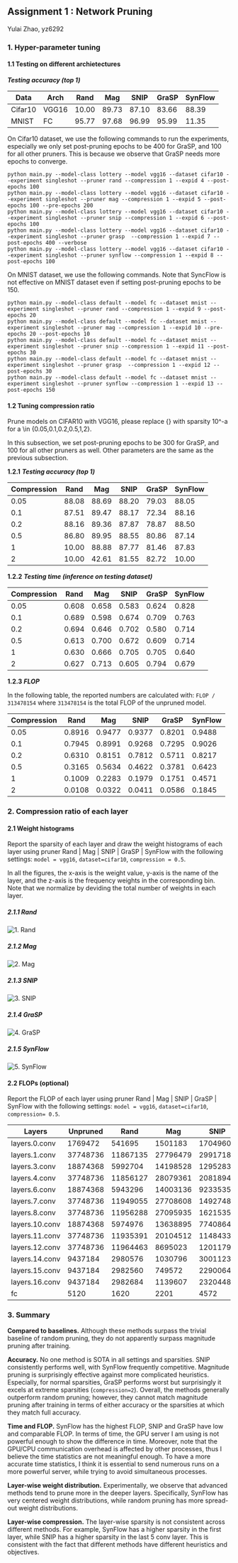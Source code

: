## Assignment 1 : Network Pruning

Yulai Zhao, yz6292  

### 1. Hyper-parameter tuning

#### 1.1 Testing on different archietectures

***Testing accuracy (top 1)***

|   Data  |   Arch |   Rand |  Mag |  SNIP |  GraSP | SynFlow       |   
|----------------|----------------|-------------|-------------|-------------|---------------|----------------|
|Cifar10 | VGG16 | 10.00   |  89.73    |   87.10     |  83.66   |    88.39     |
|MNIST| FC | 95.77   |  97.68    |   96.99     |   95.99   |    11.35     |

On Cifar10 dataset, we use the following commands to run the experiments, especially we only set post-pruning epochs to be 400 for GraSP, and 100 for all other pruners. This is because we observe that GraSP needs more epochs to converge.

```
python main.py --model-class lottery --model vgg16 --dataset cifar10 --experiment singleshot --pruner rand --compression 1 --expid 4 --post-epochs 100
python main.py --model-class lottery --model vgg16 --dataset cifar10 --experiment singleshot --pruner mag --compression 1 --expid 5 --post-epochs 100 --pre-epochs 200
python main.py --model-class lottery --model vgg16 --dataset cifar10 --experiment singleshot --pruner snip --compression 1 --expid 6 --post-epochs 100
python main.py --model-class lottery --model vgg16 --dataset cifar10 --experiment singleshot --pruner grasp  --compression 1 --expid 7 --post-epochs 400 --verbose
python main.py --model-class lottery --model vgg16 --dataset cifar10 --experiment singleshot --pruner synflow --compression 1 --expid 8 --post-epochs 100
```

On MNIST dataset, we use the following commands. Note that SyncFlow is not effective on MNIST dataset even if setting post-pruning epochs to be 150.

```
python main.py --model-class default --model fc --dataset mnist --experiment singleshot --pruner rand --compression 1 --expid 9 --post-epochs 20
python main.py --model-class default --model fc --dataset mnist --experiment singleshot --pruner mag --compression 1 --expid 10 --pre-epochs 20 --post-epochs 10
python main.py --model-class default --model fc --dataset mnist --experiment singleshot --pruner snip --compression 1 --expid 11 --post-epochs 30
python main.py --model-class default --model fc --dataset mnist --experiment singleshot --pruner grasp  --compression 1 --expid 12 --post-epochs 30
python main.py --model-class default --model fc --dataset mnist --experiment singleshot --pruner synflow --compression 1 --expid 13 --post-epochs 150
```

#### 1.2 Tuning compression ratio

Prune models on CIFAR10 with VGG16, please replace {} with sparsity 10^-a for a \in {0.05,0.1,0.2,0.5,1,2}. 

In this subsection, we set post-pruning epochs to be 300 for GraSP, and 100 for all other pruners as well. Other parameters are the same as the previous subsection.



**1.2.1** ***Testing accuracy (top 1)***

|   Compression |   Rand |  Mag |  SNIP |  GraSP | SynFlow       |   
|----------------|-------------|-------------|-------------|---------------|----------------|
| 0.05|  88.08  |  88.69    |   88.20     |  79.03   |     88.05    |
| 0.1|  87.51  |  89.47    |    88.17    |  72.34   |   88.16      |
| 0.2|  88.16  |   89.36   |    87.87    |  78.87    |    88.50     |
| 0.5|  86.80  |  89.95    |    88.55    |  80.86    |     87.14    |
| 1| 10.00   |   88.88   |    87.77    |   81.46   |    87.83     |
| 2|  10.00  |  42.61    |    81.55    |  82.72    |   10.00      |

**1.2.2** ***Testing time (inference on testing dataset)***

|   Compression |   Rand |  Mag |  SNIP |  GraSP | SynFlow       |   
|----------------|-------------|-------------|-------------|---------------|----------------|
| 0.05|  0.608  |  0.658    |  0.583      |  0.624   |    0.828     |
| 0.1| 0.689   |  0.598    |   0.674     | 0.709    |    0.763     |
| 0.2|  0.694  | 0.646     |   0.702     | 0.580     |   0.714      |
| 0.5|  0.613  |  0.700    |  0.672      | 0.609     |    0.714     |
| 1|  0.630  |   0.666   |    0.705    |   0.705   |    0.640     |
| 2|  0.627  |  0.713    |    0.605    |  0.794    |    0.679     |

**1.2.3** ***FLOP***

In the following table, the reported numbers are calculated with: `FLOP / 313478154` where `313478154` is the total FLOP of the unpruned model.

|   Compression |   Rand |  Mag |  SNIP |  GraSP | SynFlow       |  
|----------------|-------------|-------------|-------------|---------------|----------------|
| 0.05|  0.8916  |  0.9477    |     0.9377       | 0.8201    |   0.9488      |
| 0.1| 0.7945   |   0.8991   |    0.9268    | 0.7295    |  0.9026       |
| 0.2|  0.6310  |  0.8151    |    0.7812    | 0.5711     |   0.8217      |
| 0.5| 0.3165   |  0.5634    |    0.4622    | 0.3781     |    0.6423     |
| 1| 0.1009   |  0.2283    |    0.1979    |   0.1751   |    0.4571     |
| 2|  0.0108  |   0.0322   |   0.0411     |   0.0586   |     0.1845    |


### 2. Compression ratio of each layer

#### 2.1 Weight histograms
Report the sparsity of each layer and draw the weight histograms of each layer using pruner Rand |  Mag |  SNIP |  GraSP | SynFlow with the following settings: `model = vgg16`, `dataset=cifar10`, `compression = 0.5`.

In all the figures, the x-axis is the weight value, y-axis is the name of the layer, and the z-axis is the frequency weights in the corresponding bin. Note that we normalize by deviding the total number of weights in each layer.

##### 2.1.1 Rand  
![1. Rand](weight_hist_rand.png "Optional title")

##### 2.1.2  Mag  
![2. Mag](weight_hist_mag.png "Optional title")

##### 2.1.3  SNIP  
![3. SNIP](weight_hist_snip.png "Optional title")

##### 2.1.4  GraSP  
![4. GraSP](weight_hist_grasp.png "Optional title")

##### 2.1.5  SynFlow  
![5. SynFlow](weight_hist_synflow.png "Optional title")

#### 2.2 FLOPs (optional)

Report the FLOP of each layer using pruner Rand |  Mag |  SNIP |  GraSP | SynFlow with the following settings: `model = vgg16`, `dataset=cifar10`, `compression= 0.5`.

|   Layers | Unpruned |  Rand |  Mag |  SNIP |  GraSP | SynFlow       |  
|----------------|----------------|-------------|-------------|-------------|---------------|----------------|
| layers.0.conv| 1769472 |541695  |  1501183    |     1704960       | 985088    |   1765376      |
| layers.1.conv|  37748736  |11867135   |   27796479   |    29917183    | 18281471    |  37137408       |
| layers.3.conv| 18874368   |5992704  |  14198528    |    12952831    | 8534271     |   18300928      |
| layers.4.conv| 37748736  |11856127   |  28079361    |  20818944    | 15328512     |    35502079     |
| layers.6.conv| 18874368  |5943296   |  14003136    |    9233535    |   7212287   |    16645631     |
| layers.7.conv| 37748736  |11949055  |   27708608   |   14927487     |  13233983   |     28944256    |
| layers.8.conv| 37748736  |11956288  |  27095935    |     16215359       | 14178047    |   28932671      |
| layers.10.conv| 18874368   |5974976   |   13638895   |    7740864    | 6951488   |  10316815       |
| layers.11.conv| 37748736 |11935391  |  20104512    |    11484336    | 12541855    |   8774719      |
| layers.12.conv|37748736 |11964463   |  8695023    |    12011791    | 13159455   |    8783952     |
| layers.14.conv| 9437184 |2980576   |   1030796   |    3001123    | 2925716    |  1995555     |
| layers.15.conv| 9437184   |2982560  |  749572    |    2290064    |2429731  |  1996460   |
| layers.16.conv| 9437184  |2982684   |  1139607    |    2320448    | 2471884  |    1982292     |
| fc |  5120    | 1620  | 2201    |    4572    | 2810  |    5107     |


### 3. Summary  

**Compared to baselines.** Although these methods surpass the trivial baseline of random pruning, they do not apparently surpass magnitude pruning after training.

**Accuracy.** No one method is SOTA in all settings and sparsities. SNIP consistently performs well, with SynFlow frequently competitive. Magnitude pruning is surprisingly effective against more complicated heuristics. Especially, for normal sparsities, GraSP performs worst but surprisingly it excels at extreme sparsities (`compression=2`). Overall, the methods generally outperform random pruning; however, they cannot match magnitude
pruning after training in terms of either accuracy or the sparsities at which they match full accuracy.

**Time and FLOP.** SynFlow has the highest FLOP, SNIP and GraSP have low and comparable FLOP. In terms of time, the GPU server I am using is not powerful enough to show the difference in time. Moreover, note that the GPU/CPU communication overhead is affected by other processes, thus I believe the time statistics are not meaningful enough. To have a more accurate time statistics, I think it is essential to send numerous runs on a more powerful server, while trying to avoid simultaneous processes.  

**Layer-wise weight distribution.** Experimentally, we observe that advanced methods tend to prune more in the deeper layers. Specifically, SynFlow has very centered weight distributions, while random pruning has more spread-out weight distributions.

**Layer-wise compression.** The layer-wise sparsity is not consistent across different methods. For example, SynFlow has a higher sparsity in the first layer, while SNIP has a higher sparsity in the last 5 conv layer. This is consistent with the fact that different methods have different heuristics and objectives.